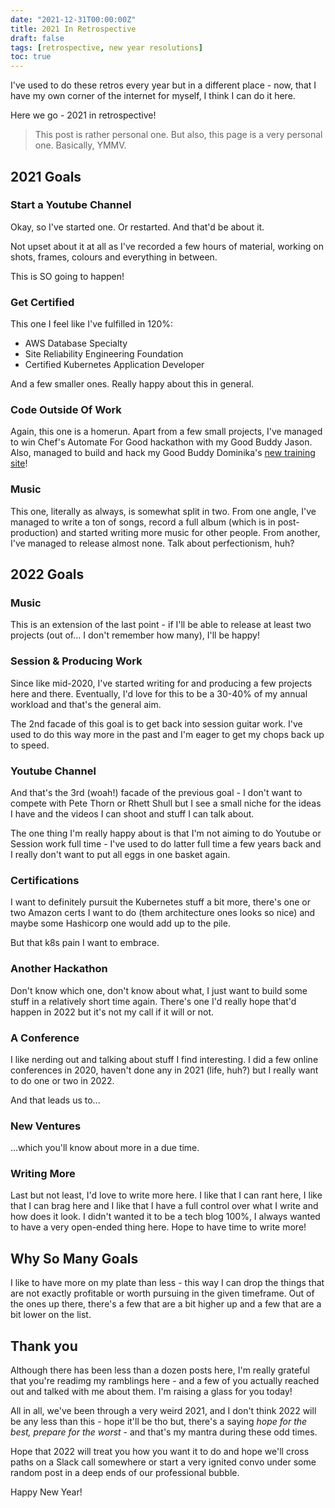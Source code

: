 ```yaml
---
date: "2021-12-31T00:00:00Z"
title: 2021 In Retrospective
draft: false
tags: [retrospective, new year resolutions]
toc: true
---
```


I've used to do these retros every year but in a different place - now, that I have my own corner of the internet for myself, I think I can do it here.

Here we go - 2021 in retrospective!

> This post is rather personal one. But also, this page is a very personal one.
> Basically, YMMV.

## 2021 Goals

### Start a Youtube Channel

Okay, so I've started one. Or restarted. And that'd be about it.

Not upset about it at all as I've recorded a few hours of material, working on shots, frames, colours and everything in between.

This is SO going to happen!

### Get Certified

This one I feel like I've fulfilled in 120%:

* AWS Database Specialty
* Site Reliability Engineering Foundation
* Certified Kubernetes Application Developer

And a few smaller ones. Really happy about this in general.

### Code Outside Of Work

Again, this one is a homerun. Apart from a few small projects, I've managed to win Chef's Automate For Good hackathon with my Good Buddy Jason. Also, managed to build and hack my Good Buddy Dominika's [new training site](https://fabric-class.teachable.com/)!

### Music

This one, literally as always, is somewhat split in two. 
From one angle, I've managed to write a ton of songs, record a full album (which is in post-production) and started writing more music for other people.
From another, I've managed to release almost none. Talk about perfectionism, huh?

## 2022 Goals

### Music

This is an extension of the last point - if I'll be able to release at least two projects (out of... I don't remember how many), I'll be happy!

### Session & Producing Work

Since like mid-2020, I've started writing for and producing a few projects here and there. Eventually, I'd love for this to be a 30-40% of my annual workload and that's the general aim.

The 2nd facade of this goal is to get back into session guitar work. I've used to do this way more in the past and I'm eager to get my chops back up to speed.

### Youtube Channel

And that's the 3rd (woah!) facade of the previous goal - I don't want to compete with Pete Thorn or Rhett Shull but I see a small niche for the ideas I have and the videos I can shoot and stuff I can talk about.

The one thing I'm really happy about is that I'm not aiming to do Youtube or Session work full time - I've used to do latter full time a few years back and I really don't want to put all eggs in one basket again.

### Certifications

I want to definitely pursuit the Kubernetes stuff a bit more, there's one or two Amazon certs I want to do (them architecture ones looks so nice) and maybe some Hashicorp one would add up to the pile.

But that k8s pain I want to embrace.

### Another Hackathon

Don't know which one, don't know about what, I just want to build some stuff in a relatively short time again. There's one I'd really hope that'd happen in 2022 but it's not my call if it will or not.

### A Conference

I like nerding out and talking about stuff I find interesting. 
I did a few online conferences in 2020, haven't done any in 2021 (life, huh?) but I really want to do one or two in 2022.

And that leads us to...

### New Ventures

...which you'll know about more in a due time.

### Writing More

Last but not least, I'd love to write more here. 
I like that I can rant here, I like that I can brag here and I like that I have a full control over what I write and how does it look. 
I didn't wanted it to be a tech blog 100%, I always wanted to have a very open-ended thing here.
Hope to have time to write more!

## Why So Many Goals

I like to have more on my plate than less - this way I can drop the things that are not exactly profitable or worth pursuing in the given timeframe. 
Out of the ones up there, there's a few that are a bit higher up and a few that are a bit lower on the list.

## Thank you

Although there has been less than a dozen posts here, I'm really grateful that you're readimg my ramblings here - and a few of you actually reached out and talked with me about them. I'm raising a glass for you today!

All in all, we've been through a very weird 2021, and I don't think 2022 will be any less than this - hope it'll be tho but, there's a saying *hope for the best, prepare for the worst* - and that's my mantra during these odd times.

Hope that 2022 will treat you how you want it to do and hope we'll cross paths on a Slack call somewhere or start a very ignited convo under some random post in a deep ends of our professional bubble. 

Happy New Year!
